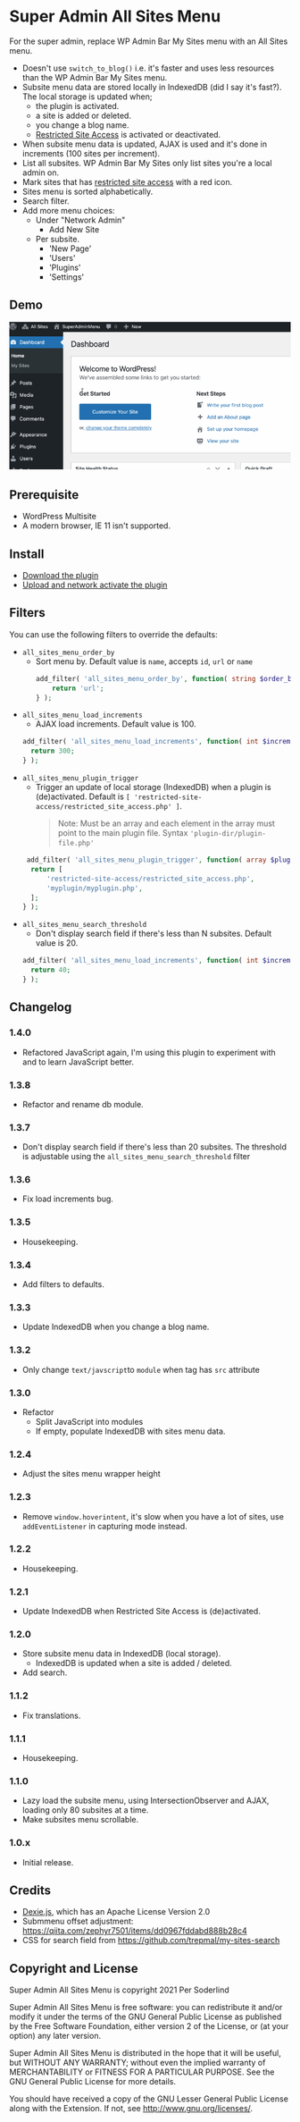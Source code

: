 # Super Admin All Sites Menu

For the super admin, replace WP Admin Bar My Sites menu with an All Sites menu.

- Doesn't use `switch_to_blog()` i.e. it's faster and uses less resources than the WP Admin Bar My Sites menu.
- Subsite menu data are stored locally in IndexedDB (did I say it's fast?). The local storage is updated when;
  - the plugin is activated.
  - a site is added or deleted.
  - you change a blog name.
  - [Restricted Site Access](https://github.com/10up/restricted-site-access) is activated or deactivated.
- When subsite menu data is updated, AJAX is used and it's done in increments (100 sites per increment).
- List all subsites. WP Admin Bar My Sites only list sites you're a local admin on.
- Mark sites that has [restricted site access](https://github.com/10up/restricted-site-access) with a red icon.
- Sites menu is sorted alphabetically.
- Search filter.
- Add more menu choices:
  - Under "Network Admin"
    - Add New Site
  - Per subsite.
    - 'New Page'
    - 'Users'
    - 'Plugins'
    - 'Settings'

## Demo

<img src="assets/all-sites.gif">

## Prerequisite

- WordPress Multisite
- A modern browser, IE 11 isn't supported.

## Install

- [Download the plugin](https://github.com/soderlind/super-admin-all-sites-menu/archive/refs/heads/main.zip)
- [Upload and network activate the plugin](https://wordpress.org/support/article/managing-plugins/#manual-upload-via-wordpress-admin)

## Filters

You can use the following filters to override the defaults:

- `all_sites_menu_order_by`
  - Sort menu by. Default value is `name`, accepts `id`, `url` or `name`
    ```php
    add_filter( 'all_sites_menu_order_by', function( string $order_by ) : string {
    	return 'url';
    } );
    ```
- `all_sites_menu_load_increments`
  - AJAX load increments. Default value is 100.
  ```php
  add_filter( 'all_sites_menu_load_increments', function( int $increments ) : int {
  	return 300;
  } );
  ```
- `all_sites_menu_plugin_trigger`
  - Trigger an update of local storage (IndexedDB) when a plugin is (de)activated. Default is `[ 'restricted-site-access/restricted_site_access.php' ]`.
    > Note: Must be an array and each element in the array must point to the main plugin file. Syntax `'plugin-dir/plugin-file.php'`
  ```php
   add_filter( 'all_sites_menu_plugin_trigger', function( array $plugins ) : array {
  	return [
  		'restricted-site-access/restricted_site_access.php',
  		'myplugin/myplugin.php',
  	];
  } );
  ```
- `all_sites_menu_search_threshold`
  - Don't display search field if there's less than N subsites. Default value is 20.
  ```php
  add_filter( 'all_sites_menu_load_increments', function( int $increments ) : int {
  	return 40;
  } );
  ```

## Changelog

### 1.4.0

- Refactored JavaScript again, I'm using this plugin to experiment with and to learn JavaScript better.

### 1.3.8

- Refactor and rename db module.

### 1.3.7

- Don't display search field if there's less than 20 subsites. The threshold is adjustable using the `all_sites_menu_search_threshold` filter

### 1.3.6

- Fix load increments bug.

### 1.3.5

- Housekeeping.

### 1.3.4

- Add filters to defaults.

### 1.3.3

- Update IndexedDB when you change a blog name.

### 1.3.2

- Only change `text/javscript`to `module` when tag has `src` attribute

### 1.3.0

- Refactor
  - Split JavaScript into modules
  - If empty, populate IndexedDB with sites menu data.

### 1.2.4

- Adjust the sites menu wrapper height

### 1.2.3

- Remove `window.hoverintent`, it's slow when you have a lot of sites, use `addEventListener` in capturing mode instead.

### 1.2.2

- Housekeeping.

### 1.2.1

- Update IndexedDB when Restricted Site Access is (de)activated.

### 1.2.0

- Store subsite menu data in IndexedDB (local storage).
  - IndexedDB is updated when a site is added / deleted.
- Add search.

### 1.1.2

- Fix translations.

### 1.1.1

- Housekeeping.

### 1.1.0

- Lazy load the subsite menu, using IntersectionObserver and AJAX, loading only 80 subsites at a time.
- Make subsites menu scrollable.

### 1.0.x

- Initial release.

## Credits

- [Dexie.js](https://github.com/dfahlander/Dexie.js), which has an Apache License Version 2.0
- Submmenu offset adjustment: https://qiita.com/zephyr7501/items/dd0967fddabd888b28c4
- CSS for search field from https://github.com/trepmal/my-sites-search

## Copyright and License

Super Admin All Sites Menu is copyright 2021 Per Soderlind

Super Admin All Sites Menu is free software: you can redistribute it and/or modify it under the terms of the GNU General Public License as published by the Free Software Foundation, either version 2 of the License, or (at your option) any later version.

Super Admin All Sites Menu is distributed in the hope that it will be useful, but WITHOUT ANY WARRANTY; without even the implied warranty of MERCHANTABILITY or FITNESS FOR A PARTICULAR PURPOSE. See the GNU General Public License for more details.

You should have received a copy of the GNU Lesser General Public License along with the Extension. If not, see http://www.gnu.org/licenses/.
